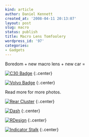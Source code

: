 ```yaml
---
kind: article
author: Daniel Kennett
created_at: '2008-04-11 20:13:07'
layout: post
slug: macro
status: publish
title: Macro Lens Tomfoolery
wordpress_id: '97'
categories:
- Gadgets
---
```


Boredom + new macro lens + new car =

<a href='/pictures/for_posts/2008/04/img_3820.jpg' title='C30 Badge'><img src='/pictures/for_posts/2008/04/img_3820.jpg' alt='C30 Badge' /></a>
{:.center}

<a href='/pictures/for_posts/2008/04/img_3821.jpg' title='Volvo Badge'><img src='/pictures/for_posts/2008/04/img_3821.jpg' alt='Volvo Badge' /></a>
{:.center}

Read more for more photos.

<!--more-->

<a href='/pictures/for_posts/2008/04/img_3823.jpg' title='Rear Cluster'><img src='/pictures/for_posts/2008/04/img_3823.jpg' alt='Rear Cluster' /></a>
{:.center}

<a href='/pictures/for_posts/2008/04/img_3824.jpg' title='Dash'><img src='/pictures/for_posts/2008/04/img_3824.jpg' alt='Dash' /></a>
{:.center}

<a href='/pictures/for_posts/2008/04/img_3826.jpg' title='RDesign'><img src='/pictures/for_posts/2008/04/img_3826.jpg' alt='RDesign' /></a>
{:.center}

<a href='/pictures/for_posts/2008/04/img_3827.jpg' title='Indicator Stalk'><img src='/pictures/for_posts/2008/04/img_3827.jpg' alt='Indicator Stalk' /></a>
{:.center}

